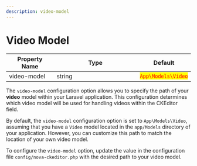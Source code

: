 ```yaml
---
description: video-model
---
```


# Video Model

<table><thead><tr><th>Property Name</th><th width="211.33333333333331">Type</th><th>Default</th></tr></thead><tbody><tr><td>video-model</td><td>string</td><td><mark style="color:red;"><code>App\Models\Video</code></mark></td></tr></tbody></table>

The `video-model` configuration option allows you to specify the path of your **video** model within your Laravel application. This configuration determines which video model will be used for handling videos within the CKEditor field.

By default, the `video-model` configuration option is set to `App\Models\Video`, assuming that you have a `Video` model located in the `app/Models` directory of your application. However, you can customize this path to match the location of your own video model.

To configure the `video-model` option, update the value in the configuration file `config/nova-ckeditor.php` with the desired path to your video model.

